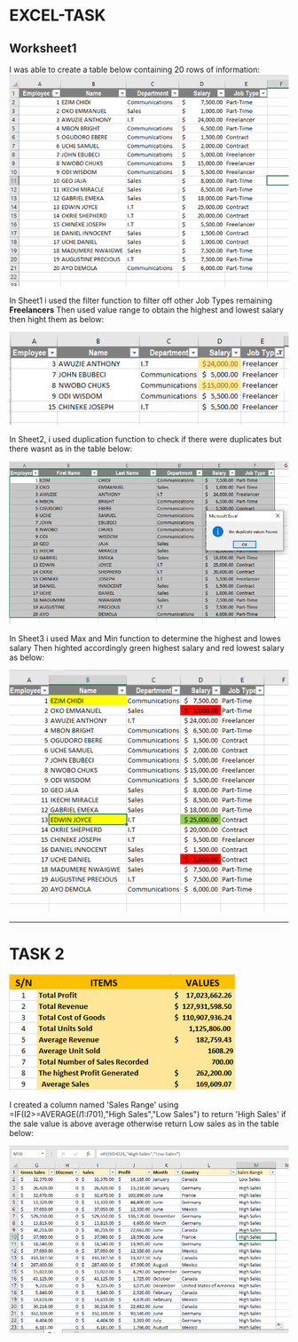 # EXCEL-TASK
## Worksheet1
I was able to create a table below containing 20 rows of information:
   ![](https://github.com/vinemadukpe/EXCEL-TASK/blob/main/Worksheet%20table.png)



In Sheet1 i used the filter function to filter off other Job Types remaining **Freelancers** 
Then used value range to obtain the highest and lowest salary then hight them as below:
  
   ![](https://github.com/vinemadukpe/EXCEL-TASK/blob/main/Sheet1.png)



In Sheet2, i used duplication function to check if there were duplicates but there wasnt as in the table below:
   
   ![](https://github.com/vinemadukpe/EXCEL-TASK/blob/main/Sheet2.png)



In Sheet3 i used Max and Min function to determine the highest and lowes salary 
Then highted accordingly green highest salary and red lowest salary as below:
 
   ![](https://github.com/vinemadukpe/EXCEL-TASK/blob/main/Sheet3.png)

-----

# TASK 2
   ![](https://github.com/vinemadukpe/EXCEL-TASK/blob/main/Task%202.png)


I created a column named 'Sales Range' using =IF(I2>=AVERAGE($I$1:$I$701),"High Sales","Low Sales") to return 'High Sales'
if the sale value is above average otherwise return Low sales as in the table below:

![](https://github.com/vinemadukpe/EXCEL-TASK/blob/main/Task2b.png)
